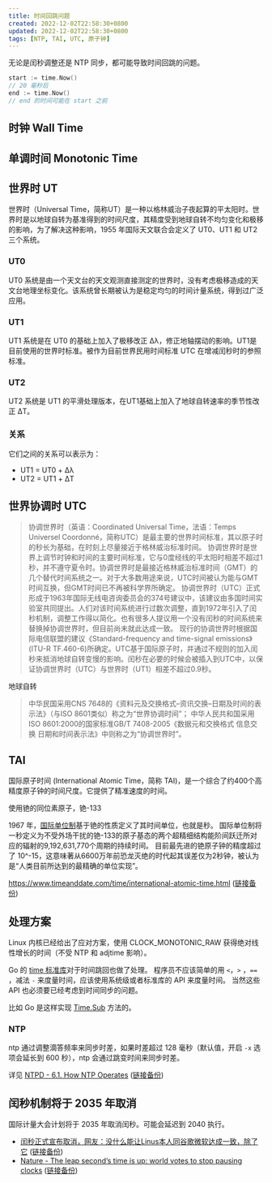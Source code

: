```yaml
---
title: 时间回跳问题
created: 2022-12-02T22:58:30+0800
updated: 2022-12-02T22:58:30+0800
tags: [NTP, TAI, UTC, 原子钟]
---
```



无论是闰秒调整还是 NTP 同步，都可能导致时间回跳的问题。

```go
start := time.Now()
// 20 毫秒后
end := time.Now()
// end 的时间可能在 start 之前
```

## 时钟 Wall Time

## 单调时间 Monotonic Time

## 世界时 UT

世界时（Universal Time，简称UT）是一种以格林威治子夜起算的平太阳时。世界时是以地球自转为基准得到的时间尺度，其精度受到地球自转不均匀变化和极移的影响，为了解决这种影响，1955 年国际天文联合会定义了 UT0、UT1 和 UT2 三个系统。

### UT0

UT0 系统是由一个天文台的天文观测直接测定的世界时，没有考虑极移造成的天文台地理坐标变化。该系统曾长期被认为是稳定均匀的时间计量系统，得到过广泛应用。

### UT1

UT1 系统是在 UT0 的基础上加入了极移改正 Δλ，修正地轴摆动的影响。UT1是目前使用的世界时标准。被作为目前世界民用时间标准 UTC 在增减闰秒时的参照标准。

### UT2

UT2 系统是 UT1 的平滑处理版本，在UT1基础上加入了地球自转速率的季节性改正 ΔT。

### 关系

它们之间的关系可以表示为：

- UT1 = UT0 + Δλ
- UT2 = UT1 + ΔT

## 世界协调时 UTC

> 协调世界时（英语：Coordinated Universal Time，法语：Temps Universel Coordonné，简称UTC）是最主要的世界时间标准，其以原子时的秒长为基础，在时刻上尽量接近于格林威治标准时间。
> 协调世界时是世界上调节时钟和时间的主要时间标准，它与0度经线的平太阳时相差不超过1秒，并不遵守夏令时。协调世界时是最接近格林威治标准时间（GMT）的几个替代时间系统之一。对于大多数用途来说，UTC时间被认为能与GMT时间互换，但GMT时间已不再被科学界所确定。
> 协调世界时（UTC）正式形成于1963年国际无线电咨询委员会的374号建议中，该建议由多国时间实验室共同提出。人们对该时间系统进行过数次调整，直到1972年引入了闰秒机制，调整工作得以简化。也有很多人提议用一个没有闰秒的时间系统来替换掉协调世界时，但目前尚未就此达成一致。
> 现行的协调世界时根据国际电信联盟的建议《Standard-frequency and time-signal emissions》(ITU-R TF.460-6)所确定。UTC基于国际原子时，并通过不规则的加入闰秒来抵消地球自转变慢的影响。闰秒在必要的时候会被插入到UTC中，以保证协调世界时（UTC）与世界时（UT1）相差不超过0.9秒。

地球自转

> 中华民国采用CNS 7648的《资料元及交换格式–资讯交换–日期及时间的表示法》（与ISO 8601类似）称之为“世界协调时间”；
> 中华人民共和国采用ISO 8601:2000的国家标准GB/T 7408-2005《数据元和交换格式 信息交换 日期和时间表示法》中则称之为“协调世界时”。

## TAI

国际原子时间 (International Atomic Time，简称 TAI)，是一个综合了约400个高精度原子钟的时间尺度。它提供了精准速度的时间。

使用铯的同位素原子，铯-133

1967 年，[国际单位制][]基于铯的性质定义了其时间单位，也就是秒。
国际单位制将一秒定义为不受外场干扰的铯-133的原子基态的两个超精细结构能阶间跃迁所对应的辐射的9,192,631,770个周期的持续时间。
目前最先进的铯原子钟的精度超过了 10^-15，这意味著从6600万年前恐龙灭绝的时代起其误差仅为2秒钟，被认为是“人类目前所达到的最精确的单位实现”。

https://www.timeanddate.com/time/international-atomic-time.html ([链接备份](https://web.archive.org/web/20230215225600/https://www.timeanddate.com/time/international-atomic-time.html))

## 处理方案

Linux 内核已经给出了应对方案，使用 CLOCK_MONOTONIC_RAW 获得绝对线性增长的时间（不受 NTP 和 adjtime 影响）。

Go 的 [time 标准库](https://pkg.go.dev/time#hdr-Monotonic_Clocks)对于时间跳回也做了处理。
程序员不应该简单的用 `<`，`>` ，`==` ，减法 `-` 来度量时间，应该使用系统级或者标准库的 API 来度量时间。
当然这些 API 也必须要已经考虑到时间同步的问题。

比如 Go 是这样实现 [Time.Sub](https://github.com/golang/go/blob/1c05968c9a5d6432fc6f30196528f8f37287dd3d/src/time/time.go#L880-L907) 方法的。

### NTP

ntp 通过调整滴答频率来同步时差，如果时差超过 128 毫秒（默认值，开启 `-x` 选项会延长到 600 秒），ntp 会通过跳变时间来同步时差。

详见 [NTPD - 6.1. How NTP Operates](https://docs.ntpsec.org/latest/ntpd.html) ([链接备份](https://web.archive.org/web/20230221140704/https://docs.ntpsec.org/latest/ntpd.html))

## 闰秒机制将于 2035 年取消

国际计量大会计划将于 2035 年取消闰秒。可能会延迟到 2040 执行。

- [闰秒正式宣布取消，网友：没什么能让Linus本人同谷歌微软达成一致，除了它](https://www.qbitai.com/2022/11/39762.html) ([链接备份](https://web.archive.org/web/20221208063146/https://www.qbitai.com/2022/11/39762.html))
- [Nature - The leap second’s time is up: world votes to stop pausing clocks](https://www.nature.com/articles/d41586-022-03783-5) ([链接备份](https://archive.md/eHDGf))


[国际单位制]: https://www.wikiwand.com/zh-hans/%E5%9C%8B%E9%9A%9B%E5%96%AE%E4%BD%8D%E5%88%B6
